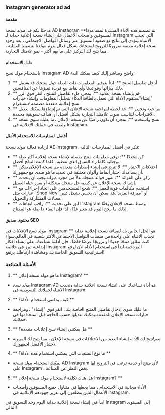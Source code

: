 ### instagram generator ad ad

#### مقدمة
مرحبًا بكم في مولد نسخة AD Instagram **!تم تصميم هذه الأداة المبتكرة لمساعدة المسوقين وأصحاب الأعمال على إنشاء نسخة إعلانية جذابة لـ Instagram التي تجذب الانتباه وتؤدي إلى نتائج.مع صعود التسويق عبر وسائل التواصل الاجتماعي ، يعد وجود نسخة إعلانية مقنعة ضروريًا للترويج لمنتجاتك بشكل فعال.يقوم مولدنا بتبسيط العملية ، مما يتيح لك التركيز على ما يهم أكثر - نمو علامتك التجارية.

#### دليل الاستخدام
باستخدام مولد نسخ Instagram AD واضح ومباشر.إليك كيف يمكنك البدء:

1. ** أدخل تفاصيل المنتج **: ابدأ بتوفير المعلومات ذات الصلة حول منتجك.قد يشمل ذلك ميزاتها وفوائدها وأي نقاط بيع فريدة تميزها عن المنافسين.
2. ** قم بإنشاء نسخة إعلانية **: بمجرد ملء تفاصيل المنتج ، انقر فوق الزر "إنشاء".ستقوم الأداة التي تعمل بالطاقة الذكاء بتحليل المعلومات وإنشاء خيارات نسخ إعلانية متعددة مصممة لإنستغرام.
3. ** مراجعة وتحرير **: خذ لحظة لمراجعة نسخة الإعلان التي تم إنشاؤها.يمكنك تعديل الاقتراحات لتناسب صوت علامتك التجارية بشكل أفضل أو أهداف تسويقية محددة.
4. ** نسخ واستخدم **: بمجرد أن تكون راضيًا عن نسخة الإعلان ، ما عليك سوى نسخه ولصقه في حملتك الإعلانية في Instagram.

#### أفضل الممارسات للاستخدام الأمثل
لزيادة فعالية مولد نسخة AD Instagram ، فكر في أفضل الممارسات التالية:

- ** كن محددًا **: توفير معلومات منتج مفصلة لإنشاء نسخة إعلانية أكثر صلة وجذابة.كلما زاد السياق الذي تعطيه ، كلما كانت النتائج أفضل.
- ** اختلافات الاختبار **: لا تتردد في إنشاء إصدارات متعددة من نسخة الإعلان.يمكن أن يساعدك اختبار أنماط وألوان مختلفة في تحديد ما هو صدى مع جمهورك.
- ** ركز على الفوائد **: تمييز فوائد منتجك بدلاً من مجرد ميزاته.يجب أن يتحدث إشراك نسخة الإعلان عن كيفية حل منتجك مشكلة أو يعزز حياة العميل.
- ** استخدم مكالمات قوية للعمل **: شجع المستخدمين على اتخاذ إجراءات مع عبارات مثل "Shop Now" أو "معرفة المزيد".هذا يمكن أن يحسن بشكل كبير معدلات المشاركة والتحويل.
- ** ابق على تحديث **: راقب اتجاهات Instagram وضبط نسخة الإعلان وفقًا لذلك.ما ينجح اليوم قد يتغير غدًا ، لذا فإن البقاء ذا صلة هو المفتاح.

#### محتوى صديق SEO
مولد نسخ الإعلانات في Instagram ** هو الحل الخاص بك لصياغة نسخة إعلانية جذابة تجذب الانتباه على واحدة من منصات التواصل الاجتماعي الأكثر شعبية في العالم.سواء كنت تطلق منتجًا جديدًا أو ترويجًا عرضًا خاصًا ، فإن أداةنا تساعدك على إنشاء أفكار إبداعية تبرز في خلاصة Instagram المزدحمة.ابدأ في استخدام الأداة الآن لرفع استراتيجية التسويق الخاصة بك ومشاهدة ارتباطك يرتفع!

### الأسئلة الشائعة

1. ** ما هو مولد نسخة إعلان Instagram؟ **
- مولد نسخ Instagram AD هو أداة تساعدك على إنشاء نسخة إعلانية جذابة وتجذب الانتباه لحملاتك التسويقية في Instagram.

2. ** كيف يمكنني استخدام الأداة؟ **
- ما عليك سوى إدخال تفاصيل المنتج الخاصة بك ، انقر فوق "إنشاء" ، ومراجعة خيارات نسخة الإعلان المقدمة.يمكنك تعديلها حسب الحاجة قبل استخدامها في حملاتك.

3. ** هل يمكنني إنشاء نسخ إعلانات متعددة؟ **
- نعم!تتيح لك الأداة إنشاء العديد من الاختلافات في نسخة الإعلان ، مما يتيح لك المرونة لاختيار الأفضل لجمهورك.

4. ** ما نوع المنتجات التي يمكنني استخدام هذه الأداة؟ **
- يمكنك استخدام مولد نسخة AD Instagram لأي منتج أو خدمة ترغب في الترويج لها على Instagram ، بغض النظر عن الصناعة.

5. ** هل هناك تكلفة لاستخدام مولد نسخة إعلان Instagram؟ **
- الأداة مجانية في الاستخدام ، مما يجعلها في متناول جميع المسوقين وأصحاب الأعمال الذين يتطلعون إلى تعزيز جهودهم الإعلانية في Instagram.

ابدأ في إنشاء نسخة إعلانية جذابة اليوم وخذ التسويق في Instagram إلى المستوى التالي!